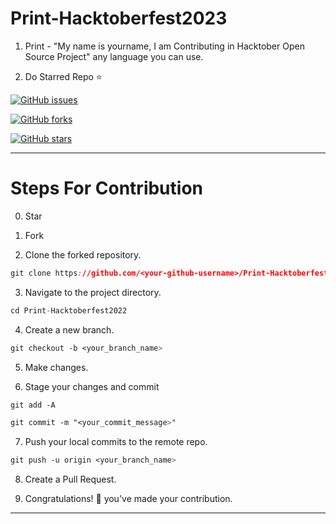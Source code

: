# Print-Hacktoberfest2023
1. Print - "My name is yourname, I am Contributing in Hacktober Open Source Project" any language you can use. 

2. Do Starred Repo ⭐

[![GitHub issues](https://img.shields.io/github/issues/sritikamanjrekar/Print-Hacktoberfest2022?style=for-the-badge)](https://github.com/sritikamanjrekar/Print-Hacktoberfest2022/issues)

[![GitHub forks](https://img.shields.io/github/forks/sritikamanjrekar/Print-Hacktoberfest2022?style=for-the-badge)](https://github.com/sritikamanjrekar/Print-Hacktoberfest2022/network)

[![GitHub stars](https://img.shields.io/github/stars/sritikamanjrekar/Print-Hacktoberfest2022?style=for-the-badge)](https://github.com/sritikamanjrekar/Print-Hacktoberfest2022/stargazers)


---

# Steps For Contribution

0. Star 

1. Fork 

2. Clone the forked repository.
```css
git clone https://github.com/<your-github-username>/Print-Hacktoberfest2022
```
  
3. Navigate to the project directory.
```py
cd Print-Hacktoberfest2022
```

4. Create a new branch.
```css
git checkout -b <your_branch_name>
```

5. Make changes.

6. Stage your changes and commit
```css
git add -A

git commit -m "<your_commit_message>"
```

7. Push your local commits to the remote repo.
```css
git push -u origin <your_branch_name>
```

8. Create a Pull Request.

9. Congratulations! 🎉 you've made your contribution.


---

